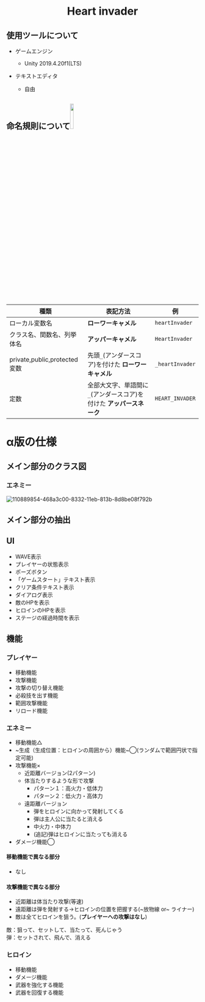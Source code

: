 <h1 align="center">Heart invader</h1>

## 使用ツールについて
- ゲームエンジン
  - Unity 2019.4.20f1(LTS)
  
- テキストエディタ
  - 自由

## 命名規則について<img src="https://user-images.githubusercontent.com/60394438/107554180-f1ff7e00-6c18-11eb-8826-fd2285881a5f.png" width="13%">
| 種類 | 表記方法 |例|
---|---|---
|ローカル変数名| **ローワーキャメル** |```heartInvader```|
|クラス名、関数名、列挙体名| **アッパーキャメル** |```HeartInvader```|
|private,public,protected変数|先頭```_```(アンダースコア)を付けた **ローワーキャメル** |```_heartInvader```|
|定数|全部大文字、単語間に```_```(アンダースコア)を付けた **アッパースネーク** |```HEART_INVADER```|

# α版の仕様
## メイン部分のクラス図
### エネミー
![110889854-468a3c00-8332-11eb-813b-8d8be08f792b](https://user-images.githubusercontent.com/60394438/110981901-319dbf00-83ab-11eb-8f3f-479553cf2f3d.png)

## メイン部分の抽出
## UI
- WAVE表示
- プレイヤーの状態表示
- ポーズボタン
- 「ゲームスタート」テキスト表示
- クリア条件テキスト表示
- ダイアログ表示
- 敵のHPを表示
- ヒロインのHPを表示
- ステージの経過時間を表示

## 機能
### プレイヤー
- 移動機能
- 攻撃機能
- 攻撃の切り替え機能
- 必殺技を出す機能
- 範囲攻撃機能
- リロード機能

### エネミー
- 移動機能△
- ~生成（生成位置：ヒロインの周囲から）機能~◯(ランダムで範囲円状で指定可能)
- 攻撃機能×
  - 近距離バージョン(2パターン)
  - 体当たりするような形で攻撃
    - パターン１：高火力・低体力
    - パターン２：低火力・高体力
  - 遠距離バージョン
    - 弾をヒロインに向かって発射してくる
    - 弾は主人公に当たると消える
    - 中火力・中体力
    - (追記)弾はヒロインに当たっても消える
- ダメージ機能◯
#### 移動機能で異なる部分
- なし
#### 攻撃機能で異なる部分
- 近距離は体当たり攻撃(等速)
- 遠距離は弾を発射する→ヒロインの位置を把握する(~放物線 or~ ライナー)
- 敵は全てヒロインを狙う。(**プレイヤーへの攻撃はなし**)

敵：狙って、セットして、当たって、死んじゃう<br>
弾：セットされて、飛んで、消える<br>

### ヒロイン
- 移動機能
- ダメージ機能
- 武器を強化する機能
- 武器を回復する機能
